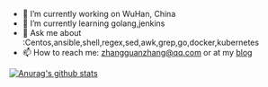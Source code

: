 - 🔭 I’m currently working on WuHan, China
- 🌱 I’m currently learning golang,jenkins
- 💬 Ask me about :Centos,ansible,shell,regex,sed,awk,grep,go,docker,kubernetes
- 📫 How to reach me: zhangguanzhang@qq.com or at my [blog](https://zhangguanzhang.github.io)

[![Anurag's github stats](https://github-readme-stats.vercel.app/api?username=zhangguanzhang&show_icons=true)](https://github.com/anuraghazra/github-readme-stats)
